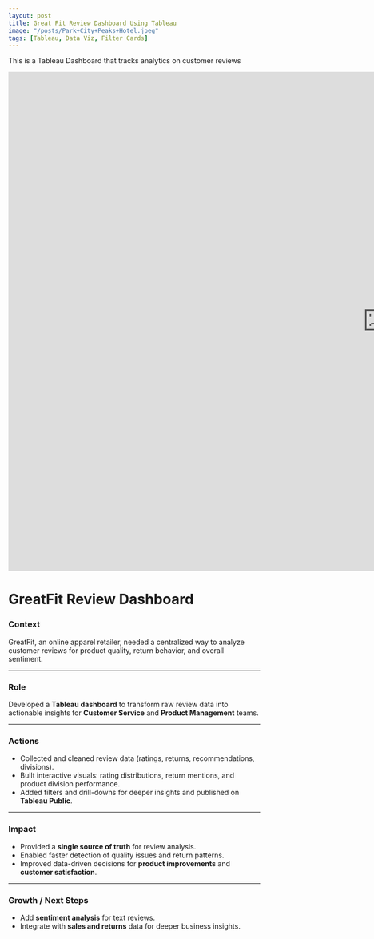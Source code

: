 ```yaml
---
layout: post
title: Great Fit Review Dashboard Using Tableau
image: "/posts/Park+City+Peaks+Hotel.jpeg"
tags: [Tableau, Data Viz, Filter Cards]
---
```

This is a Tableau Dashboard that tracks analytics on customer reviews
<iframe seamless frameborder="0" src="https://public.tableau.com/views/GreatfitReviewDashboard_17240234772370/GreatFitReviewDashboard?:embed=yes&:display_count=yes&:showVizHome=no" width = '1500' height = '1000'></iframe>


# GreatFit Review Dashboard 

### **Context**
GreatFit, an online apparel retailer, needed a centralized way to analyze customer reviews for product quality, return behavior, and overall sentiment.

---

### **Role**
Developed a **Tableau dashboard** to transform raw review data into actionable insights for **Customer Service** and **Product Management** teams.

---

### **Actions**
- Collected and cleaned review data (ratings, returns, recommendations, divisions).  
- Built interactive visuals: rating distributions, return mentions, and product division performance.  
- Added filters and drill-downs for deeper insights and published on **Tableau Public**.

---

### **Impact**
- Provided a **single source of truth** for review analysis.  
- Enabled faster detection of quality issues and return patterns.  
- Improved data-driven decisions for **product improvements** and **customer satisfaction**.

---

### **Growth / Next Steps**
- Add **sentiment analysis** for text reviews.  
- Integrate with **sales and returns** data for deeper business insights.  
